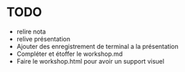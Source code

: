 # TODO
* relire nota
* relive présentation
* Ajouter des enregistrement de terminal a la présentation
* Compléter et étoffer le workshop.md
* Faire le workshop.html pour avoir un support visuel
